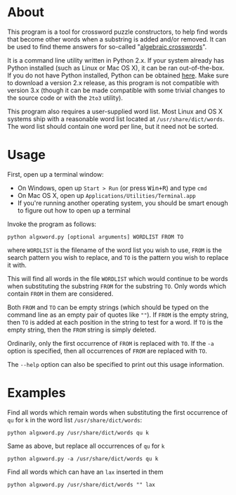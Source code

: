 # About

This program is a tool for crossword puzzle constructors, to help find words that become other words when a substring is added and/or removed.  It can be used to find theme answers for so-called "[algebraic crosswords](http://www.crosswordfiend.com/blog/2011/04/23/algebraic-crosswords-cts-10/)".

It is a command line utility written in Python 2.x.  If your system already has Python installed (such as Linux or Mac OS X), it can be ran out-of-the-box.  If you do not have Python installed, Python can be obtained [here](http://python.org/download/).  Make sure to download a version 2.x release, as this program is not compatible with version 3.x (though it can be made compatible with some trivial changes to the source code or with the `2to3` utility).

This program also requires a user-supplied word list.  Most Linux and OS X systems ship with a reasonable word list located at `/usr/share/dict/words`.  The word list should contain one word per line, but it need not be sorted.

# Usage

First, open up a terminal window:

- On Windows, open up `Start > Run` (or press <kbd>Win+R</kbd>) and type `cmd`
- On Mac OS X, open up `Applications/Utilities/Terminal.app`
- If you're running another operating system, you should be smart enough to figure out how to open up a terminal

Invoke the program as follows:

    python algxword.py [optional arguments] WORDLIST FROM TO

where `WORDLIST` is the filename of the word list you wish to use, `FROM` is the search pattern you wish to replace, and `TO` is the pattern you wish to replace it with.

This will find all words in the file `WORDLIST` which would continue to be words when substituting the substring `FROM` for the substring `TO`.  Only words which contain `FROM` in them are considered.

Both `FROM` and `TO` can be empty strings (which should be typed on the command line as an empty pair of quotes like `""`).  If `FROM` is the empty string, then `TO` is added at each position in the string to test for a word.  If `TO` is the empty string, then the `FROM` string is simply deleted.

Ordinarily, only the first occurrence of `FROM` is replaced with `TO`.  If the `-a` option is specified, then all occurrences of `FROM` are replaced with `TO`.

The `--help` option can also be specified to print out this usage information.

# Examples

Find all words which remain words when substituting the first occurrence of
`qu` for `k` in the word list `/usr/share/dict/words`:

    python algxword.py /usr/share/dict/words qu k

Same as above, but replace all occurrences of `qu` for `k`

    python algxword.py -a /usr/share/dict/words qu k

Find all words which can have an `lax` inserted in them

    python algxword.py /usr/share/dict/words "" lax
